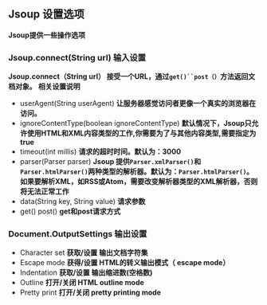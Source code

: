 ## Jsoup 设置选项

**Jsoup提供一些操作选项**

### Jsoup.connect(String url) 输入设置
**Jsoup.connect（String url） 接受一个URL，通过`get()``post（）`方法返回文档对象。**
**相关设置说明**
* userAgent(String userAgent)
**让服务器感觉访问者更像一个真实的浏览器在访问。**
* ignoreContentType(boolean ignoreContentType)
**默认情况下，Jsoup只允许使用HTML和XML内容类型的工作,你需要为了与其他内容类型,需要指定为true**
* timeout(int millis)
**请求的超时时间。默认为：3000**
* parser(Parser parser)
**Jsoup 提供`Parser.xmlParser()`和`Parser.htmlParser()`两种类型的解析器。默认为：`Parser.htmlParser()`。如果要解析XML，如RSS或Atom，需要改变解析器类型的XML解析器，否则将无法正常工作**
* data(String key, String value)
**请求参数**
* get() post()
**get和post请求方式**

### Document.OutputSettings 输出设置  
* Character set
**获取/设置 输出文档字符集**
* Escape mode
**获得/设置  HTML的转义输出模式（ escape mode）**
* Indentation
**获取/设置 输出缩进数(空格数)**
* Outline
**打开/关闭 HTML outline mode**
* Pretty print
**打开/关闭  pretty printing mode**